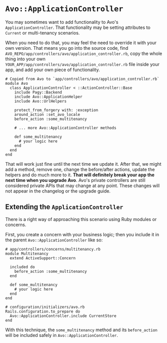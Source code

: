 # `Avo::ApplicationController`

You may sometimes want to add functionality to Avo's `ApplicationController`. That functionality may be setting attributes to `Current` or multi-tenancy scenarios.

When you need to do that, you may feel the need to override it with your own version. That means you go into the source code, find `AVO_REPO/app/controllers/avo/application_controller.rb`, copy the whole thing into your own `YOUR_APP/app/controllers/avo/application_controller.rb` file inside your app, and add your own piece of functionality.

```ruby{10,14-16}
# Copied from Avo to `app/controllers/avo/application_controller.rb`
module Avo
  class ApplicationController < ::ActionController::Base
    include Pagy::Backend
    include Avo::ApplicationHelper
    include Avo::UrlHelpers

    protect_from_forgery with: :exception
    around_action :set_avo_locale
    before_action :some_multitenancy

    # ... more Avo::ApplicationController methods

    def some_multitenancy
      # your logic here
    end
  end
end
```

That will work just fine until the next time we update it. After that, we might add a method, remove one, change the before/after actions, update the helpers and do much more to it.
**That will definitely break your app the next time when you upgrade Avo**. Avo's private controllers are still considered private APIs that may change at any point. These changes will not appear in the changelog or the upgrade guide.

## Extending the `ApplicationController`

There is a right way of approaching this scenario using Ruby modules or concerns.

First, you create a concern with your business logic; then you include it in the parent `Avo::ApplicationController` like so:

```ruby{5-7,9-11,15-18}
# app/controllers/concerns/multitenancy.rb
module Multitenancy
  extend ActiveSupport::Concern

  included do
    before_action :some_multitenancy
  end

  def some_multitenancy
    # your logic here
  end
end

# configuration/initializers/avo.rb
Rails.configuration.to_prepare do
  Avo::ApplicationController.include CurrentStore
end
```

With this technique, the `some_multitenancy` method and its `before_action` will be included safely in `Avo::ApplicationController`.
